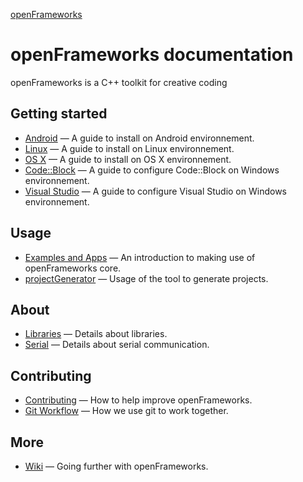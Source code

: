 ﻿[openFrameworks](http://openframeworks.cc/) 

openFrameworks documentation
============================
openFrameworks is a C++ toolkit for creative coding

Getting started
---------------
* [Android](android.md) — A guide to install on Android environnement.
* [Linux](linux.md) — A guide to install on Linux environnement.
* [OS X](osx.md) — A guide to install on OS X environnement.
* [Code::Block](codeblocks.md) — A guide to configure Code::Block on Windows environnement.
* [Visual Studio](visualstudio.md) — A guide to configure Visual Studio on Windows environnement.

Usage
-----
* [Examples and Apps](apps.md) — An introduction to making use of openFrameworks core.
* [projectGenerator](projectgenerator.md) — Usage of the tool to generate projects.

About
-----
* [Libraries](libraries.md) — Details about libraries.
* [Serial](serial.md) — Details about serial communication.

Contributing
----
* [Contributing](../contributing.md) — How to help improve openFrameworks.
* [Git Workflow](git_workflow.md) — How we use git to work together.

More
----
* [Wiki](http://wiki.openframeworks.cc) — Going further with openFrameworks.
